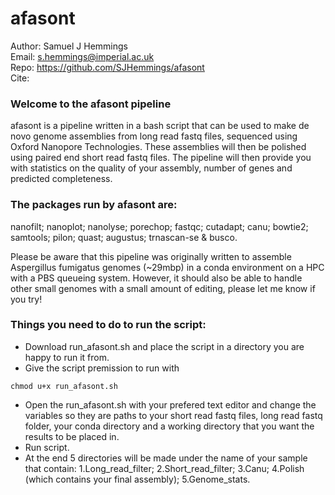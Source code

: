 # afasont

Author: Samuel J Hemmings <br>
Email:  s.hemmings@imperial.ac.uk <br>
Repo:   https://github.com/SJHemmings/afasont <br>
Cite:

### Welcome to the afasont pipeline

afasont is a pipeline written in a bash script that can be used to make de novo genome assemblies from long read fastq 
files, sequenced using Oxford Nanopore Technologies. These assemblies will then be polished using paired end short read 
fastq files. The pipeline will then provide you with statistics on the quality of your assembly, number of genes and 
predicted completeness.

### The packages run by afasont are: 
nanofilt; nanoplot; nanolyse; porechop; fastqc; cutadapt; canu; bowtie2; samtools; 
pilon; quast; augustus; trnascan-se & busco.

Please be aware that this pipeline was originally written to assemble Aspergillus fumigatus genomes (~29mbp) in a conda 
environment on a HPC with a PBS queueing system. However, it should also be able to handle other small 
genomes with a small amount of editing, please let me know if you try!

### Things you need to do to run the script:

* Download run_afasont.sh and place the script in a directory you are happy to run it from.
* Give the script premission to run with 
```
chmod u+x run_afasont.sh
```
* Open the run_afasont.sh with your prefered text editor and change the variables so they are paths to your 
short read fastq files, long read fastq folder, your conda directory and a working directory that you want the 
results to be placed in.  
* Run script.
* At the end 5 directories will be made under the name of your sample that contain: 1.Long_read_filter; 
2.Short_read_filter; 3.Canu; 4.Polish (which contains your final assembly); 5.Genome_stats.
